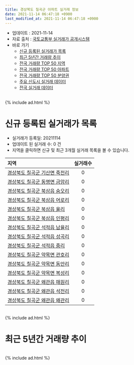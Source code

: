 ```yaml
---
title: 경상북도 칠곡군 아파트 실거래 정보
date: 2021-11-14 06:47:18 +0900
last_modified_at: 2021-11-14 06:47:18 +0900
---
```


* 업데이트 : 2021-11-14
* 자료 출처 : [국토교통부 실거래가 공개시스템](http://rt.molit.go.kr)
* 바로 가기
    * [신규 등록된 실거래가 목록](#신규-등록된-실거래가-목록)
    * [최근 5년간 거래량 추이](#최근-5년간-거래량-추이)
    * [전국 거래량 TOP 50 지역](https://inasie.github.io/apt-trade-info/최근-3개월-전국에서-가장-거래가-많이-발생한-지역)
    * [전국 거래량 TOP 50 아파트](https://inasie.github.io/apt-trade-info/최근-3개월-전국에서-가장-거래가-많이-발생한-아파트)
    * [전국 거래량 TOP 50 분양권](https://inasie.github.io/apt-trade-info/최근-3개월-전국에서-가장-거래가-많이-발생한-분양권)
    * [주요 신도시 실거래 데이터](https://inasie.github.io/apt-trade-info/주요-신도시)
    * [전국 실거래 데이터](https://inasie.github.io/apt-trade-info/전국)

<br>
{% include ad.html %}
<br>

# 신규 등록된 실거래가 목록
* 실거래가 등록일: 20211114
* 업데이트 된 실거래 수: 0 건
* 지역을 클릭하면 신규 및 최근 3개월 실거래 목록을 볼 수 있습니다.


|지역|실거래수|
|:---|:---:|
|[경상북도 칠곡군 기산면 죽전리](https://inasie.github.io/apt-trade-info/경상북도-칠곡군-기산면-죽전리)|0|
|[경상북도 칠곡군 동명면 금암리](https://inasie.github.io/apt-trade-info/경상북도-칠곡군-동명면-금암리)|0|
|[경상북도 칠곡군 북삼읍 숭오리](https://inasie.github.io/apt-trade-info/경상북도-칠곡군-북삼읍-숭오리)|0|
|[경상북도 칠곡군 북삼읍 어로리](https://inasie.github.io/apt-trade-info/경상북도-칠곡군-북삼읍-어로리)|0|
|[경상북도 칠곡군 북삼읍 율리](https://inasie.github.io/apt-trade-info/경상북도-칠곡군-북삼읍-율리)|0|
|[경상북도 칠곡군 북삼읍 인평리](https://inasie.github.io/apt-trade-info/경상북도-칠곡군-북삼읍-인평리)|0|
|[경상북도 칠곡군 석적읍 남율리](https://inasie.github.io/apt-trade-info/경상북도-칠곡군-석적읍-남율리)|0|
|[경상북도 칠곡군 석적읍 성곡리](https://inasie.github.io/apt-trade-info/경상북도-칠곡군-석적읍-성곡리)|0|
|[경상북도 칠곡군 석적읍 중리](https://inasie.github.io/apt-trade-info/경상북도-칠곡군-석적읍-중리)|0|
|[경상북도 칠곡군 약목면 관호리](https://inasie.github.io/apt-trade-info/경상북도-칠곡군-약목면-관호리)|0|
|[경상북도 칠곡군 약목면 동안리](https://inasie.github.io/apt-trade-info/경상북도-칠곡군-약목면-동안리)|0|
|[경상북도 칠곡군 약목면 복성리](https://inasie.github.io/apt-trade-info/경상북도-칠곡군-약목면-복성리)|0|
|[경상북도 칠곡군 왜관읍 매원리](https://inasie.github.io/apt-trade-info/경상북도-칠곡군-왜관읍-매원리)|0|
|[경상북도 칠곡군 왜관읍 석전리](https://inasie.github.io/apt-trade-info/경상북도-칠곡군-왜관읍-석전리)|0|
|[경상북도 칠곡군 왜관읍 왜관리](https://inasie.github.io/apt-trade-info/경상북도-칠곡군-왜관읍-왜관리)|0|


<br>
{% include ad.html %}
<br>

# 최근 5년간 거래량 추이


<div style="width:100%;">
    <canvas id="deal_progress" height="200"></canvas>
</div>

<script>
new Chart(document.getElementById("deal_progress"), {
    type: 'line',
    data: {
        labels: ['201611','201612','201701','201702','201703','201704','201705','201706','201707','201708','201709','201710','201711','201712','201801','201802','201803','201804','201805','201806','201807','201808','201809','201810','201811','201812','201901','201902','201903','201904','201905','201906','201907','201908','201909','201910','201911','201912','202001','202002','202003','202004','202005','202006','202007','202008','202009','202010','202011','202012','202101','202102','202103','202104','202105','202106','202107','202108','202109','202110','202111'],
        datasets: [{
            label: '매매',
            pointRadius: 1,
            data: [86, 90, 79, 119, 137, 83, 109, 98, 121, 101, 104, 97, 120, 76, 121, 95, 122, 104, 100, 83, 77, 78, 99, 123, 103, 108, 107, 98, 100, 87, 83, 95, 85, 79, 101, 102, 115, 79, 74, 111, 72, 101, 125, 151, 146, 147, 164, 161, 213, 234, 219, 179, 237, 362, 359, 218, 177, 182, 145, 164, 47],
            borderColor: "rgba(255, 201, 14, 1)",
            backgroundColor: "rgba(255, 201, 14, 0.5)",
            fill: false,
            lineTension: 0
        },{
            label: '전월세',
            pointRadius: 1,
            data: [58, 74, 66, 95, 80, 67, 78, 73, 53, 84, 68, 79, 77, 97, 93, 92, 91, 72, 50, 53, 62, 65, 59, 54, 55, 64, 96, 86, 83, 76, 52, 62, 58, 53, 80, 86, 69, 59, 65, 68, 48, 52, 35, 52, 45, 61, 64, 82, 81, 71, 56, 48, 57, 100, 96, 51, 64, 76, 57, 64, 18],
            borderColor: "rgba(0, 141, 185, 1)",
            backgroundColor: "rgba(0, 141, 185, 0.5)",
            fill: false,
            lineTension: 0
        }
        ]
    },
    options: {
        responsive: true,
        title: {
            display: false
        },
        tooltips: {
            mode: 'index',
            intersect: false
        },
        hover: {
            mode: 'nearest',
            intersect: true
        },
        scales: {
            xAxes: [{
                display: true,
                scaleLabel: {
                    display: true,
                    labelString: '년/월'
                }
            }],
            yAxes: [{
                display: true,
                ticks: {
                    suggestedMin: 0,
                },
                scaleLabel: {
                    display: true,
                    labelString: '실거래 수'
                }
            }]
        }
    }
});

</script>


<br>
{% include ad.html %}
<br>

